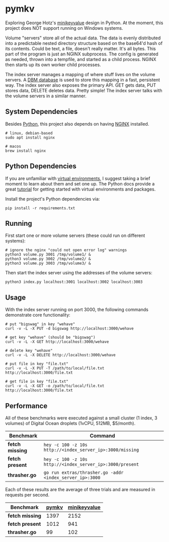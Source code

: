 # pymkv
Exploring George Hotz's [minikeyvalue](https://github.com/geohot/minikeyvalue) design in Python.
At the moment, this project does NOT support running on Windows systems.

Volume "servers" store all of the actual data.
The data is evenly distributed into a predictable nested directory structure based on the base64'd hash of its contents.
Could be text, a file, doesn't really matter.
It's all bytes.
This part of the program is just an NGINX subprocess.
The config is generated as needed, thrown into a tempfile, and started as a child process.
NGINX then starts up its own worker child processes.

The index server manages a mapping of where stuff lives on the volume servers.
A [DBM database](https://docs.python.org/3/library/dbm.html) is used to store this mapping in a fast, persistent way.
The index server also exposes the primary API.
GET gets data, PUT stores data, DELETE deletes data.
Pretty simple!
The index server talks with the volume servers in a similar manner.

## System Dependencies
Besides [Python](https://www.python.org), this project also depends on having [NGINX](http://nginx.org/) installed.
```
# linux, debian-based
sudo apt install nginx

# macos
brew install nginx
```

## Python Dependencies
If you are unfamiliar with [virtual environments](https://docs.python.org/3/library/venv.html), I suggest taking a brief moment to learn about them and set one up.
The Python docs provide a great [tutorial](https://docs.python.org/3/tutorial/venv.html) for getting started with virtual environments and packages.

Install the project's Python dependencies via:
```
pip install -r requirements.txt
```

## Running
First start one or more volume servers (these could run on different systems):
```
# ignore the nginx "could not open error log" warnings
python3 volume.py 3001 /tmp/volume1/ &
python3 volume.py 3002 /tmp/volume2/ &
python3 volume.py 3003 /tmp/volume3/ &
```

Then start the index server using the addresses of the volume servers:
```
python3 index.py localhost:3001 localhost:3002 localhost:3003
```

## Usage
With the index server running on port 3000, the following commands demonstrate core functionality:
```
# put "bigswag" in key "wehave"
curl -v -L -X PUT -d bigswag http://localhost:3000/wehave

# get key "wehave" (should be "bigswag")
curl -v -L -X GET http://localhost:3000/wehave

# delete key "wehave"
curl -v -L -X DELETE http://localhost:3000/wehave

# put file in key "file.txt"
curl -v -L -X PUT -T /path/to/local/file.txt http://localhost:3000/file.txt

# get file in key "file.txt"
curl -v -L -X GET -o /path/to/local/file.txt http://localhost:3000/file.txt
```

## Performance
All of these benchmarks were executed against a small cluster (1 index, 3 volumes) of Digital Ocean droplets (1vCPU, 512MB, $5/month).

| **Benchmark** | **Command** |
| --- | --- |
| **fetch missing** | `hey -c 100 -z 10s http://<index_server_ip>:3000/missing` |
| **fetch present** | `hey -c 100 -z 10s http://<index_server_ip>:3000/present` |
| **thrasher.go** | `go run extras/thrasher.go -addr <index_server_ip>:3000` |

Each of these results are the average of three trials and are measured in requests per second.

| **Benchmark** | **[pymkv](https://github.com/theandrew168/pymkv)** | **[minikeyvalue](https://github.com/geohot/minikeyvalue)** |
| --- | --- | --- |
| **fetch missing** | 1397 | 2152 |
| **fetch present** | 1012 | 941 |
| **thrasher.go** | 99 | 102 |
